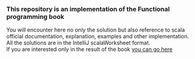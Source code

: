 ### This repository is an implementation of the Functional programming book
You will encounter here no only the solution but also reference to scala 
official documentation, explanation, examples and other implementation.<br>
All the solutions are in the IntelliJ scalaWorksheet format. <br>
If you are interested only in the result of the book [you can go  here](http://blog.higher-order.com/assets/fpiscompanion.pdf) 
